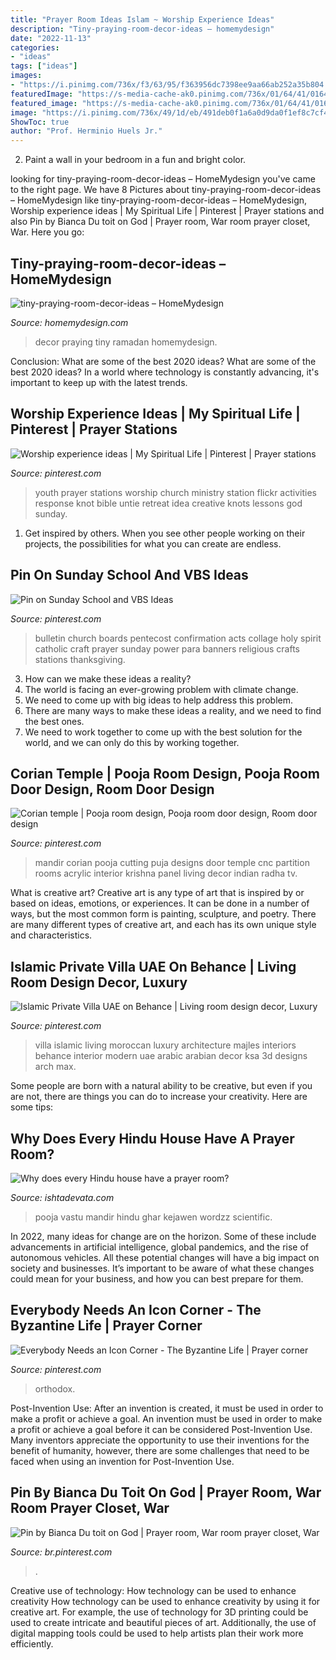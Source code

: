 ```yaml
---
title: "Prayer Room Ideas Islam ~ Worship Experience Ideas"
description: "Tiny-praying-room-decor-ideas – homemydesign"
date: "2022-11-13"
categories:
- "ideas"
tags: ["ideas"]
images:
- "https://i.pinimg.com/736x/f3/63/95/f363956dc7398ee9aa66ab252a35b804.jpg"
featuredImage: "https://s-media-cache-ak0.pinimg.com/736x/01/64/41/0164419d07f96a21ba0bb4a33f8d9398--church-ministry-youth-ministry.jpg"
featured_image: "https://s-media-cache-ak0.pinimg.com/736x/01/64/41/0164419d07f96a21ba0bb4a33f8d9398--church-ministry-youth-ministry.jpg"
image: "https://i.pinimg.com/736x/49/1d/eb/491deb0f1a6a0d9da0f1ef8c7cf4fa49.jpg"
ShowToc: true
author: "Prof. Herminio Huels Jr."
---
```



2. Paint a wall in your bedroom in a fun and bright color.

	

		
looking for tiny-praying-room-decor-ideas – HomeMydesign you've came to the right page. We have 8 Pictures about tiny-praying-room-decor-ideas – HomeMydesign like tiny-praying-room-decor-ideas – HomeMydesign, Worship experience ideas | My Spiritual Life | Pinterest | Prayer stations and also Pin by Bianca Du toit on God | Prayer room, War room prayer closet, War. Here you go:
		
    
## Tiny-praying-room-decor-ideas – HomeMydesign

<img loading=lazy src="https://homemydesign.com/wp-content/uploads/2019/05/tiny-praying-room-decor-ideas.jpg" onerror="this.onerror=null;this.src='https://tse2.mm.bing.net/th?id=OIP.tG4H7HW-BWFL7iyHxj-6ZAHaHa&amp;pid=15.1';" alt="tiny-praying-room-decor-ideas – HomeMydesign">

_Source: homemydesign.com_

>decor praying tiny ramadan homemydesign. 

	

Conclusion: What are some of the best 2020 ideas?
What are some of the best 2020 ideas? In a world where technology is constantly advancing, it's important to keep up with the latest trends.

    
## Worship Experience Ideas | My Spiritual Life | Pinterest | Prayer Stations

<img loading=lazy src="https://s-media-cache-ak0.pinimg.com/736x/01/64/41/0164419d07f96a21ba0bb4a33f8d9398--church-ministry-youth-ministry.jpg" onerror="this.onerror=null;this.src='https://tse1.mm.bing.net/th?id=OIP.IZ4yy49Ed4WKHwz_N61WHwHaJ6&amp;pid=15.1';" alt="Worship experience ideas | My Spiritual Life | Pinterest | Prayer stations">

_Source: pinterest.com_

>youth prayer stations worship church ministry station flickr activities response knot bible untie retreat idea creative knots lessons god sunday. 

	

1. Get inspired by others. When you see other people working on their projects, the possibilities for what you can create are endless.

    
## Pin On Sunday School And VBS Ideas

<img loading=lazy src="https://i.pinimg.com/736x/0a/46/3e/0a463ee86c0e34d3420ad781a3737f60--religious-bulletin-boards-church-bulletin-boards.jpg" onerror="this.onerror=null;this.src='https://tse2.mm.bing.net/th?id=OIP.pdZWitAGfh0k75AN6B7XtgHaJ7&amp;pid=15.1';" alt="Pin on Sunday School and VBS Ideas">

_Source: pinterest.com_

>bulletin church boards pentecost confirmation acts collage holy spirit catholic craft prayer sunday power para banners religious crafts stations thanksgiving. 

	

3. How can we make these ideas a reality?
1. The world is facing an ever-growing problem with climate change. 
2. We need to come up with big ideas to help address this problem. 
3. There are many ways to make these ideas a reality, and we need to find the best ones. 
4. We need to work together to come up with the best solution for the world, and we can only do this by working together.

    
## Corian Temple | Pooja Room Design, Pooja Room Door Design, Room Door Design

<img loading=lazy src="https://i.pinimg.com/736x/f3/63/95/f363956dc7398ee9aa66ab252a35b804.jpg" onerror="this.onerror=null;this.src='https://tse3.mm.bing.net/th?id=OIP.9avW7zL_p5VBkkkrRi-JsgAAAA&amp;pid=15.1';" alt="Corian temple | Pooja room design, Pooja room door design, Room door design">

_Source: pinterest.com_

>mandir corian pooja cutting puja designs door temple cnc partition rooms acrylic interior krishna panel living decor indian radha tv. 

	

What is creative art?
Creative art is any type of art that is inspired by or based on ideas, emotions, or experiences. It can be done in a number of ways, but the most common form is painting, sculpture, and poetry. There are many different types of creative art, and each has its own unique style and characteristics.

    
## Islamic Private Villa UAE On Behance | Living Room Design Decor, Luxury

<img loading=lazy src="https://i.pinimg.com/736x/49/1d/eb/491deb0f1a6a0d9da0f1ef8c7cf4fa49.jpg" onerror="this.onerror=null;this.src='https://tse3.mm.bing.net/th?id=OIP.EC4pvhJKE2yVoDIy3IiybQHaFy&amp;pid=15.1';" alt="Islamic Private Villa UAE on Behance | Living room design decor, Luxury">

_Source: pinterest.com_

>villa islamic living moroccan luxury architecture majles interiors behance interior modern uae arabic arabian decor ksa 3d designs arch max. 

	

Some people are born with a natural ability to be creative, but even if you are not, there are things you can do to increase your creativity. Here are some tips:

    
## Why Does Every Hindu House Have A Prayer Room?

<img loading=lazy src="https://www.ishtadevata.com/blog/wp-content/uploads/2014/02/COCONUT1.jpg" onerror="this.onerror=null;this.src='https://tse1.mm.bing.net/th?id=OIP.lPINo3q3wDyMDymELCztBwHaEG&amp;pid=15.1';" alt="Why does every Hindu house have a prayer room?">

_Source: ishtadevata.com_

>pooja vastu mandir hindu ghar kejawen wordzz scientific. 

	

In 2022, many ideas for change are on the horizon. Some of these include advancements in artificial intelligence, global pandemics, and the rise of autonomous vehicles. All these potential changes will have a big impact on society and businesses. It’s important to be aware of what these changes could mean for your business, and how you can best prepare for them.

    
## Everybody Needs An Icon Corner - The Byzantine Life | Prayer Corner

<img loading=lazy src="https://i.pinimg.com/736x/33/4f/1b/334f1b72bf18d81d178e7226de10f892.jpg" onerror="this.onerror=null;this.src='https://tse3.mm.bing.net/th?id=OIP.iGVn-c-91tm8_ItEUlOezAHaLH&amp;pid=15.1';" alt="Everybody Needs an Icon Corner - The Byzantine Life | Prayer corner">

_Source: pinterest.com_

>orthodox. 

	

Post-Invention Use: After an invention is created, it must be used in order to make a profit or achieve a goal.
An invention must be used in order to make a profit or achieve a goal before it can be considered Post-Invention Use. Many inventors appreciate the opportunity to use their inventions for the benefit of humanity, however, there are some challenges that need to be faced when using an invention for Post-Invention Use.

    
## Pin By Bianca Du Toit On God | Prayer Room, War Room Prayer Closet, War

<img loading=lazy src="https://i.pinimg.com/736x/0a/f5/a9/0af5a9bbaaa81830dbf5a556ba7ea6d6.jpg" onerror="this.onerror=null;this.src='https://tse4.mm.bing.net/th?id=OIP.Qil0I61h7knL2_EQsPoflAHaJ4&amp;pid=15.1';" alt="Pin by Bianca Du toit on God | Prayer room, War room prayer closet, War">

_Source: br.pinterest.com_

>. 

	

Creative use of technology: How technology can be used to enhance creativity
How technology can be used to enhance creativity by using it for creative art. For example, the use of technology for 3D printing could be used to create intricate and beautiful pieces of art. Additionally, the use of digital mapping tools could be used to help artists plan their work more efficiently.

